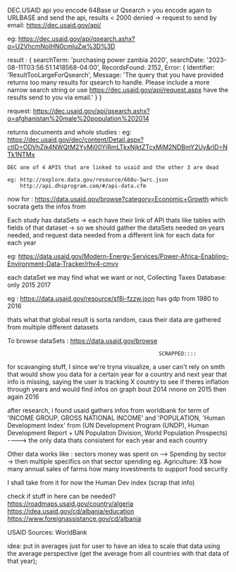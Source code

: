 DEC.USAID api you encode 64Base ur Qsearch > you encode again to URLBASE and send the api, results < 2000 denied -> request to send by email: https://dec.usaid.gov/api/

eg: https://dec.usaid.gov/api/qsearch.ashx?q=U2VhcmNoIHN0cmluZw%3D%3D


result :
{
  searchTerm: 'purchasing power zambia 2020',
  searchDate: '2023-08-11T03:56:51.1418568-04:00',
  RecordsFound: 2152,
  Error: {
    Identifier: 'ResultTooLargeForQsearch',
    Message: 'The query that you have provided returns too many results for qsearch to handle. Please include a more narrow search string or use https://dec.usaid.gov/api/request.aspx have the results send to you via email.'
  }
}






request: 
    https://dec.usaid.gov/api/qsearch.ashx?q=afghanistan%20male%20population%202014

returns documents and whole studies :
eg:
    https://dec.usaid.gov/dec/content/Detail.aspx?ctID=ODVhZjk4NWQtM2YyMi00YjRmLTkxNjktZTcxMjM2NDBmY2Uy&rID=NTk1NTMx


    DEC one of 4 APIS that are linked to usaid and the other 3 are dead

    eg: http://explore.data.gov/resource/668u-5wrc.json
        http://api.dhsprogram.com/#/api-data.cfm


now for : https://data.usaid.gov/browse?category=Economic+Growth
    which socrata gets the infos from



Each study has dataSets -> each have their link of API thats like tables with fields of that dataset
-> so we should gather the dataSets needed on years needed, and request data needed from a different link for each data for each year

eg: https://data.usaid.gov/Modern-Energy-Services/Power-Africa-Enabling-Environment-Data-Tracker/rhv4-cmvv


each dataSet we may find what we want or not, Collecting Taxes Database: only 2015 2017

eg : https://data.usaid.gov/resource/sf8i-fzzw.json
    has gdp from 1980 to 2016


thats what that global result is sorta random, caus their data are gathered from multiple different datasets



To browse dataSets :
        https://data.usaid.gov/browse






                                                    SCRAPPED::::                            

for scavanging stuff, I since we're tryna visualize, a user can't rely on smth that would show you data for a certain year for a country and next year that info is missing, saying the user is tracking X country to see if theres inflation through years and would find infos on graph bout 2014 nnone on 2015 then again 2016



after research, i found usaid gathers infos from worldbank for term of 'INCOME GROUP, GROSS NATIONAL INCOME' and 'POPULATION, 'Human Development Index' from (UN Development Program (UNDP), Human Development Report + UN Population Division, World Population Prospects) ----> the only data thats consistent for each year and each country

Other data works like : sectors money was spent on --> Spending by sector -> then multiple specifics on that sector spending
    eg. Agriculture: X$
        how many annual sales of farms 
        how many investments to support food security

I shall take from it for now the Human Dev index (scrap that info) 



check if stuff in here can be needed?
https://roadmaps.usaid.gov/country/algeria
https://idea.usaid.gov/cd/albania/education
https://www.foreignassistance.gov/cd/albania

USAID Sources:
WorldBank

idea: put in averages just for user to have an idea to scale that data using the average perspective (get the average from all countries with that data of that year);

